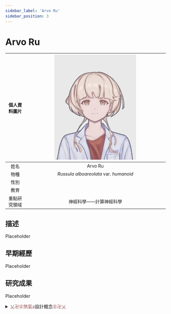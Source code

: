 ```yaml
---
sidebar_label: 'Arvo Ru'
sidebar_position: 3
---
```


# Arvo Ru

|個人資料圖片|<img src="https://raw.githubusercontent.com/Monoginryoso/ocwiki/44adbc78832afc6575106a937c19e06c4e31424f/static/img/ra-profile.svg" width="60%" />|
|:--:|:--:|
|姓名|Arvo Ru|
|物種|*Russula alboareolata* var. *humanoid*|
|性別| |
|教育| |
|重點研究領域|神經科學——計算神經科學|

## 描述
  Placeholder

## 早期經歷
  Placeholder

## 研究成果
  Placeholder  

<details>
  <summary><font color="#965252">乂卍㊣煞氣a</font>設計概念<font color="#965252">㊣卍乂</font></summary>
  Placeholder
</details>